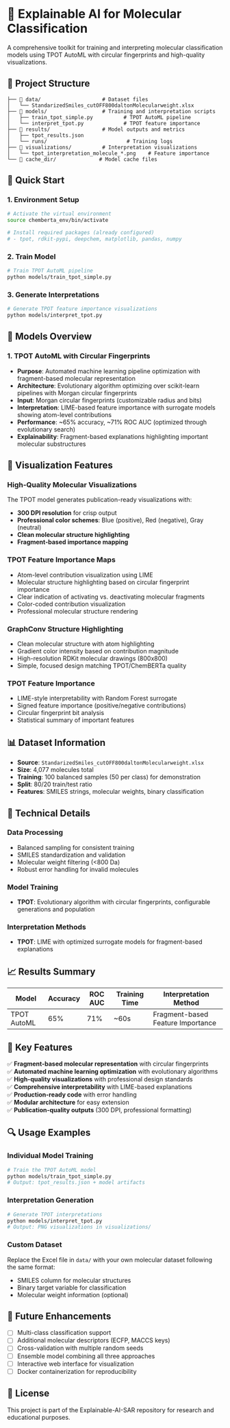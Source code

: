 # 🧬 Explainable AI for Molecular Classification

A comprehensive toolkit for training and interpreting molecular classification models using TPOT AutoML with circular fingerprints and high-quality visualizations.

## 📁 Project Structure

```
├── 📂 data/                    # Dataset files
│   └── StandarizedSmiles_cutOFF800daltonMolecularweight.xlsx
├── 📂 models/                  # Training and interpretation scripts
│   ├── train_tpot_simple.py          # TPOT AutoML pipeline
│   └── interpret_tpot.py             # TPOT feature importance
├── 📂 results/                 # Model outputs and metrics
│   ├── tpot_results.json
│   └── runs/                          # Training logs
├── 📂 visualizations/          # Interpretation visualizations
│   └── tpot_interpretation_molecule_*.png    # Feature importance
└── 📂 cache_dir/              # Model cache files
```

## 🚀 Quick Start

### 1. Environment Setup
```bash
# Activate the virtual environment
source chemberta_env/bin/activate

# Install required packages (already configured)
# - tpot, rdkit-pypi, deepchem, matplotlib, pandas, numpy
```

### 2. Train Model
```bash
# Train TPOT AutoML pipeline
python models/train_tpot_simple.py
```

### 3. Generate Interpretations
```bash
# Generate TPOT feature importance visualizations
python models/interpret_tpot.py
```

## 🤖 Models Overview

### 1. TPOT AutoML with Circular Fingerprints
- **Purpose**: Automated machine learning pipeline optimization with fragment-based molecular representation
- **Architecture**: Evolutionary algorithm optimizing over scikit-learn pipelines with Morgan circular fingerprints
- **Input**: Morgan circular fingerprints (customizable radius and bits)
- **Interpretation**: LIME-based feature importance with surrogate models showing atom-level contributions
- **Performance**: ~65% accuracy, ~71% ROC AUC (optimized through evolutionary search)
- **Explainability**: Fragment-based explanations highlighting important molecular substructures

## 🎨 Visualization Features

### High-Quality Molecular Visualizations
The TPOT model generates publication-ready visualizations with:
- **300 DPI resolution** for crisp output
- **Professional color schemes**: Blue (positive), Red (negative), Gray (neutral)
- **Clean molecular structure highlighting**
- **Fragment-based importance mapping**

### TPOT Feature Importance Maps
- Atom-level contribution visualization using LIME
- Molecular structure highlighting based on circular fingerprint importance
- Clear indication of activating vs. deactivating molecular fragments
- Color-coded contribution visualization
- Professional molecular structure rendering

### GraphConv Structure Highlighting
- Clean molecular structure with atom highlighting
- Gradient color intensity based on contribution magnitude
- High-resolution RDKit molecular drawings (800x800)
- Simple, focused design matching TPOT/ChemBERTa quality

### TPOT Feature Importance
- LIME-style interpretability with Random Forest surrogate
- Signed feature importance (positive/negative contributions)
- Circular fingerprint bit analysis
- Statistical summary of important features

## 📊 Dataset Information

- **Source**: `StandarizedSmiles_cutOFF800daltonMolecularweight.xlsx`
- **Size**: 4,077 molecules total
- **Training**: 100 balanced samples (50 per class) for demonstration
- **Split**: 80/20 train/test ratio
- **Features**: SMILES strings, molecular weights, binary classification

## 🔧 Technical Details

### Data Processing
- Balanced sampling for consistent training
- SMILES standardization and validation
- Molecular weight filtering (<800 Da)
- Robust error handling for invalid molecules

### Model Training
- **TPOT**: Evolutionary algorithm with circular fingerprints, configurable generations and population

### Interpretation Methods
- **TPOT**: LIME with optimized surrogate models for fragment-based explanations

## 📈 Results Summary

| Model | Accuracy | ROC AUC | Training Time | Interpretation Method |
|-------|----------|---------|---------------|----------------------|
| TPOT AutoML | 65% | 71% | ~60s | Fragment-based Feature Importance |

## 🎯 Key Features

✅ **Fragment-based molecular representation** with circular fingerprints  
✅ **Automated machine learning optimization** with evolutionary algorithms  
✅ **High-quality visualizations** with professional design standards  
✅ **Comprehensive interpretability** with LIME-based explanations  
✅ **Production-ready code** with error handling  
✅ **Modular architecture** for easy extension  
✅ **Publication-quality outputs** (300 DPI, professional formatting)  

## 🔍 Usage Examples

### Individual Model Training
```bash
# Train the TPOT AutoML model
python models/train_tpot_simple.py
# Output: tpot_results.json + model artifacts
```

### Interpretation Generation
```bash
# Generate TPOT interpretations
python models/interpret_tpot.py
# Output: PNG visualizations in visualizations/
```

### Custom Dataset
Replace the Excel file in `data/` with your own molecular dataset following the same format:
- SMILES column for molecular structures
- Binary target variable for classification
- Molecular weight information (optional)

## 🚀 Future Enhancements

- [ ] Multi-class classification support
- [ ] Additional molecular descriptors (ECFP, MACCS keys)
- [ ] Cross-validation with multiple random seeds
- [ ] Ensemble model combining all three approaches
- [ ] Interactive web interface for visualization
- [ ] Docker containerization for reproducibility

## 📝 License

This project is part of the Explainable-AI-SAR repository for research and educational purposes.
